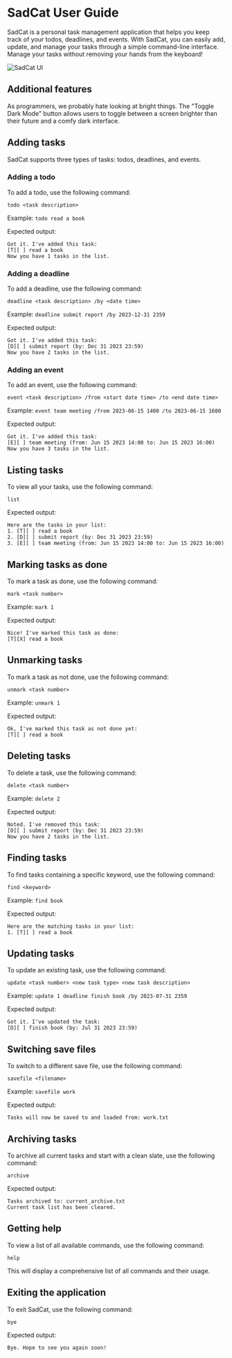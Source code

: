 # SadCat User Guide

SadCat is a personal task management application that helps you keep track of your todos, deadlines, and events. With SadCat, you can easily add, update, and manage your tasks through a simple command-line interface. Manage your tasks without removing your hands from the keyboard!

![SadCat UI](./Ui.png)

## Additional features
As programmers, we probably hate looking at bright things. The "Toggle Dark Mode" button allows users to toggle between a screen brighter than their future and a comfy dark interface.

## Adding tasks

SadCat supports three types of tasks: todos, deadlines, and events.

### Adding a todo

To add a todo, use the following command:

`todo <task description>`

Example: `todo read a book`

Expected output:
```
Got it. I've added this task:
[T][ ] read a book
Now you have 1 tasks in the list.
```

### Adding a deadline

To add a deadline, use the following command:

`deadline <task description> /by <date time>`

Example: `deadline submit report /by 2023-12-31 2359`

Expected output:
```
Got it. I've added this task:
[D][ ] submit report (by: Dec 31 2023 23:59)
Now you have 2 tasks in the list.
```

### Adding an event

To add an event, use the following command:

`event <task description> /from <start date time> /to <end date time>`

Example: `event team meeting /from 2023-06-15 1400 /to 2023-06-15 1600`

Expected output:
```
Got it. I've added this task:
[E][ ] team meeting (from: Jun 15 2023 14:00 to: Jun 15 2023 16:00)
Now you have 3 tasks in the list.
```

## Listing tasks

To view all your tasks, use the following command:

`list`

Expected output:
```
Here are the tasks in your list:
1. [T][ ] read a book
2. [D][ ] submit report (by: Dec 31 2023 23:59)
3. [E][ ] team meeting (from: Jun 15 2023 14:00 to: Jun 15 2023 16:00)
```

## Marking tasks as done

To mark a task as done, use the following command:

`mark <task number>`

Example: `mark 1`

Expected output:
```
Nice! I've marked this task as done:
[T][X] read a book
```

## Unmarking tasks

To mark a task as not done, use the following command:

`unmark <task number>`

Example: `unmark 1`

Expected output:
```
Ok, I've marked this task as not done yet:
[T][ ] read a book
```

## Deleting tasks

To delete a task, use the following command:

`delete <task number>`

Example: `delete 2`

Expected output:
```
Noted. I've removed this task:
[D][ ] submit report (by: Dec 31 2023 23:59)
Now you have 2 tasks in the list.
```

## Finding tasks

To find tasks containing a specific keyword, use the following command:

`find <keyword>`

Example: `find book`

Expected output:
```
Here are the matching tasks in your list:
1. [T][ ] read a book
```

## Updating tasks

To update an existing task, use the following command:

`update <task number> <new task type> <new task description>`

Example: `update 1 deadline finish book /by 2023-07-31 2359`

Expected output:
```
Got it. I've updated the task:
[D][ ] finish book (by: Jul 31 2023 23:59)
```

## Switching save files

To switch to a different save file, use the following command:

`savefile <filename>`

Example: `savefile work`

Expected output:
```
Tasks will now be saved to and loaded from: work.txt
```

## Archiving tasks

To archive all current tasks and start with a clean slate, use the following command:

`archive`

Expected output:
```
Tasks archived to: current_archive.txt
Current task list has been cleared.
```

## Getting help

To view a list of all available commands, use the following command:

`help`

This will display a comprehensive list of all commands and their usage.

## Exiting the application

To exit SadCat, use the following command:

`bye`

Expected output:
```
Bye. Hope to see you again soon!
```